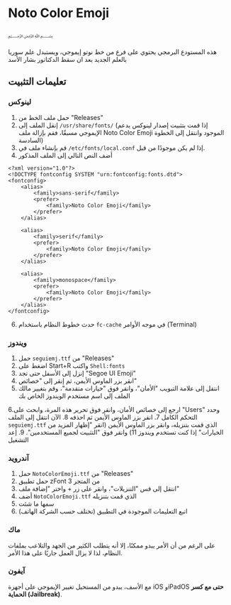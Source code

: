 # Noto Color Emoji
﷽

هذه المستودع البرمجي يحتوي على فرع من خط نوتو إيموجي، ويستبدل علم سوريا بالعلم الجديد بعد ان سقط الدكتاتور بشار الأسد

## تعليمات التثبيت
### لينوكس

1. حمل ملف الخط من "Releases"
2. إنقل الملف إلى `/usr/share/fonts/`
(إذا قمت بتثبيت إصدار لينوكس يدعم الإيموجي مسبقًا، فقم بإزالة ملف Noto Color Emoji الموجود وانتقل إلى الخطوة السادسة)
4. قم بإنشاء ملف في `/etc/fonts/local.conf` إذا لم يكن موجودًا من قبل.
5. أضف النص التالي إلى الملف المذكور
```
<?xml version="1.0"?>
<!DOCTYPE fontconfig SYSTEM "urn:fontconfig:fonts.dtd">
<fontconfig>
    <alias>
        <family>sans-serif</family>
        <prefer>
            <family>Noto Color Emoji</family>
        </prefer>
    </alias>

    <alias>
        <family>serif</family>
        <prefer>
            <family>Noto Color Emoji</family>
        </prefer>
    </alias>

    <alias>
        <family>monospace</family>
        <prefer>
            <family>Noto Color Emoji</family>
        </prefer>
    </alias>
</fontconfig>
```
6. حدث خطوط النظام باستخدام `fc-cache` في موجه الأوامر (Terminal)

### ويندوز
1. حمل `seguiemj.ttf` من "Releases"
2. اضغط على Start+R واكتب `Shell:fonts`
3. إنزل إلى الأسفل حتى تجد "Segoe UI Emoji"
4. انقر بزر الماوس الأيمن، ثم إنقر إلى "خصائص"
5. انتقل إلى علامة التبويب "الأمان"، وانقر فوق "خيارات متقدمة"، وقم بتغيير مالك الملف إلى اسم مستخدم الويندوز الخاص بك
  
6.ارجع إلى خصائص الأمان، وانقر فوق تحرير هذه المرة، وابحث على "Users" وحدد التحكم الكامل
7. انقر بزر الماوس الأيمن ثم احذفه
8. الآن انتقل إلى الملف `seguiemj.ttf` الذي قمت بتنزيله، وانقر بزر الماوس الأيمن (انقر "إظهار المزيد من الخيارات" إذا كنت تستخدم ويندوز 11) وانقر فوق "التثبيت لجميع المستخدمين".
9. إعد التشغيل

### آندرويد
1. حمل `NotoColorEmoji.ttf` من "Releases"
2. حمل تطبيق zFont 3 من المتجر
3. انتقل إلى قس "التنزيلات"، وانقر على زر + واختر "إضافة ملف"
4. أضف `NotoColorEmoji.ttf` الذي قمت بتنزيله
5. سمها ما شئت
6. اتبع التعليمات الموجودة في التطبيق (تختلف حسب الشركة الهاتف)

### ماك
على الرغم من أن الأمر يبدو ممكنًا، إلا أنه يتطلب الكثير من الجهد والتلاعب بملفات النظام، لذا لا يزال العمل جاريًا على هذا الأمر.

### آيفون
مع الأسف، يبدو من المستحيل تغيير الإيموجي على أجهزة iOS وiPadOS **حتى مع كسر الحماية (Jailbreak)**.

